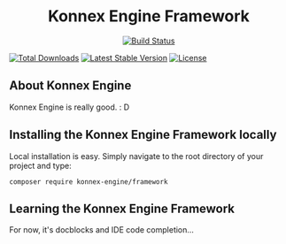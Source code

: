 <h1 align="center">Konnex Engine Framework</h1>

<p align="center">
<a href="https://travis-ci.org/laravel/framework"><img src="https://travis-ci.org/laravel/framework.svg" alt="Build Status"></a>
</p>

[![Total Downloads](https://poser.pugx.org/konnex-engine/framework/downloads)](https://packagist.org/packages/konnex-engine/framework)
[![Latest Stable Version](https://poser.pugx.org/konnex-engine/framework/v/stable)](https://packagist.org/packages/konnex-engine/framework)
[![License](https://poser.pugx.org/konnex-engine/framework/license)](https://packagist.org/packages/konnex-engine/framework)

## About Konnex Engine

Konnex Engine is really good. : D

## Installing the Konnex Engine Framework locally

Local installation is easy. Simply navigate to the root directory of your project and type:

`composer require konnex-engine/framework`

## Learning the Konnex Engine Framework

For now, it's docblocks and IDE code completion...
